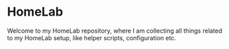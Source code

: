# HomeLab

Welcome to my HomeLab repository, where I am collecting all things related to my HomeLab setup, like helper scripts, configuration etc.
